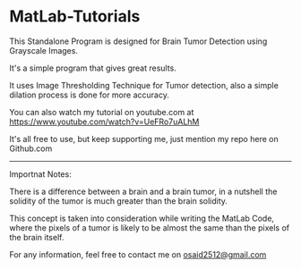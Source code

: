 # MatLab-Tutorials

This Standalone Program is designed for Brain Tumor Detection using Grayscale Images.

It's a simple program that gives great results.

It uses Image Thresholding Technique for Tumor detection, also a simple dilation process is done for more accuracy.

You can also watch my tutorial on youtube.com at https://www.youtube.com/watch?v=UeFRo7uALhM

It's all free to use, but keep supporting me, just mention my repo here on Github.com

----------------------------------------------------------------------------------------------------------------------------
Importnat Notes:

There is a difference between a brain and a brain tumor, in a nutshell the solidity of the tumor is much greater than the brain solidity.

This concept is taken into consideration while writing the MatLab Code, where the pixels of a tumor is likely to be almost the same
than the pixels of the brain itself.

For any information, feel free to contact me on osaid2512@gmail.com
